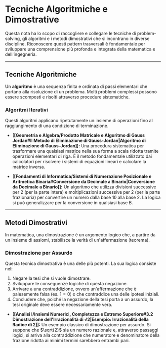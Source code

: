 # Tecniche Algoritmiche e Dimostrative

Questa nota ha lo scopo di raccogliere e collegare le tecniche di problem-solving, gli algoritmi e i metodi dimostrativi che si incontrano in diverse discipline. Riconoscere questi pattern trasversali è fondamentale per sviluppare una comprensione più profonda e integrata della matematica e dell'ingegneria.

---

## Tecniche Algoritmiche

Un **algoritmo** è una sequenza finita e ordinata di passi elementari che portano alla risoluzione di un problema. Molti problemi complessi possono essere scomposti e risolti attraverso procedure sistematiche.

### Algoritmi Iterativi

Questi algoritmi applicano ripetutamente un insieme di operazioni fino al raggiungimento di una condizione di terminazione.

- **[[Geometria e Algebra/Prodotto Matricale e Algoritmo di Gauss Jordan#Il Metodo di Eliminazione di Gauss-Jordan|Algoritmo di Eliminazione di Gauss-Jordan]]:** Una procedura sistematica per trasformare una qualsiasi matrice nella sua forma a scala ridotta tramite operazioni elementari di riga. È il metodo fondamentale utilizzato dai calcolatori per risolvere i sistemi di equazioni lineari e calcolare la matrice inversa.

- **[[Fondamenti di Informatica/Sistemi di Numerazione Posizionale e Aritmetica Binaria#Conversione da Decimale a Binario|Conversione da Decimale a Binario]]:** Un algoritmo che utilizza divisioni successive per 2 (per la parte intera) e moltiplicazioni successive per 2 (per la parte frazionaria) per convertire un numero dalla base 10 alla base 2. La logica si può generalizzare per la conversione in qualsiasi base B.

---

## Metodi Dimostrativi

In matematica, una dimostrazione è un argomento logico che, a partire da un insieme di assiomi, stabilisce la verità di un'affermazione (teorema).

### Dimostrazione per Assurdo

Questa tecnica dimostrativa è una delle più potenti. La sua logica consiste nel:
1.  Negare la tesi che si vuole dimostrare.
2.  Sviluppare le conseguenze logiche di questa negazione.
3.  Arrivare a una contraddizione, ovvero un'affermazione che è palesemente falsa (es. $1=0$) o che contraddice una delle ipotesi iniziali.
4.  Concludere che, poiché la negazione della tesi porta a un assurdo, la tesi originale deve essere necessariamente vera.

- **[[Analisi I/Insiemi Numerici, Completezza e Estremo Superiore#3.2 Dimostrazione dell'Irrazionalità di √2|Esempio: Irrazionalità della Radice di 2]]:** Un esempio classico di dimostrazione per assurdo. Si suppone che $\sqrt{2}$ sia un numero razionale e, attraverso passaggi logici, si arriva alla contraddizione che numeratore e denominatore della frazione ridotta ai minimi termini sarebbero entrambi pari.